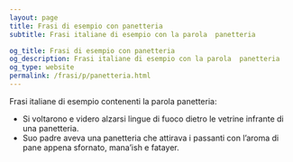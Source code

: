 ```yaml
---
layout: page
title: Frasi di esempio con panetteria 
subtitle: Frasi italiane di esempio con la parola  panetteria

og_title: Frasi di esempio con panetteria 
og_description: Frasi italiane di esempio con la parola  panetteria
og_type: website
permalink: /frasi/p/panetteria.html
---
```


Frasi italiane di esempio contenenti la parola panetteria:


- Si voltarono e videro alzarsi lingue di fuoco dietro le vetrine infrante di una panetteria.
- Suo padre aveva una panetteria che attirava i passanti con l’aroma di pane appena sfornato, mana’ish e fatayer.
